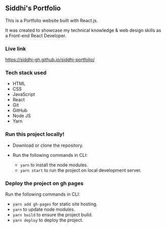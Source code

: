 ## Siddhi's Portfolio
This is a Portfolio website built with React.js.

It was created to showcase my technical knowledge & web design skills as a Front-end React Developer.

### Live link
https://siddhi-gh.github.io/siddhi-portfolio/

### Tech stack used
- HTML
- CSS
- JavaScript
- React
- Git
- GitHub
- Node JS
- Yarn

### Run this project locally!
- Download or clone the repository.
- Run the following commands in CLI:

  - `yarn` to install the node modules.
  - `yarn start` to run the project on local development server.

### Deploy the project on gh pages
 Run the following commands in CLI:
- `yarn add gh-pages` for static site hosting.
- `yarn` to update node modules.
- `yarn build` to ensure the project build.
- `yarn deploy` to deploy the project.
